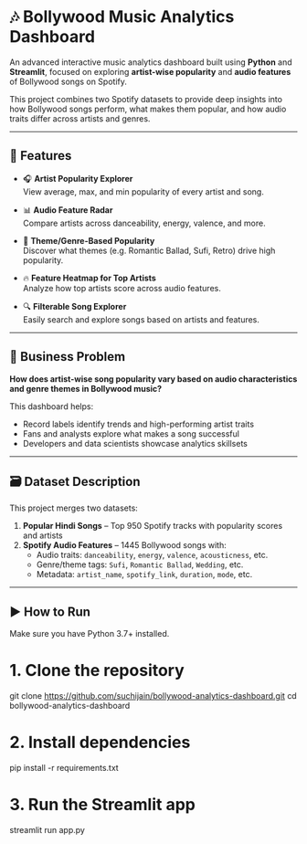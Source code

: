 # 🎶 Bollywood Music Analytics Dashboard

An advanced interactive music analytics dashboard built using **Python** and **Streamlit**, focused on exploring **artist-wise popularity** and **audio features** of Bollywood songs on Spotify.

This project combines two Spotify datasets to provide deep insights into how Bollywood songs perform, what makes them popular, and how audio traits differ across artists and genres.

---

## 📌 Features

- 🎧 **Artist Popularity Explorer**  
  View average, max, and min popularity of every artist and song.

- 📊 **Audio Feature Radar**  
  Compare artists across danceability, energy, valence, and more.

- 🎼 **Theme/Genre-Based Popularity**  
  Discover what themes (e.g. Romantic Ballad, Sufi, Retro) drive high popularity.

- 🔥 **Feature Heatmap for Top Artists**  
  Analyze how top artists score across audio features.

- 🔍 **Filterable Song Explorer**  
  Easily search and explore songs based on artists and features.

---

## 🧠 Business Problem

**How does artist-wise song popularity vary based on audio characteristics and genre themes in Bollywood music?**

This dashboard helps:
- Record labels identify trends and high-performing artist traits
- Fans and analysts explore what makes a song successful
- Developers and data scientists showcase analytics skillsets

---

## 🗃️ Dataset Description

This project merges two datasets:
1. **Popular Hindi Songs** – Top 950 Spotify tracks with popularity scores and artists
2. **Spotify Audio Features** – 1445 Bollywood songs with:
   - Audio traits: `danceability`, `energy`, `valence`, `acousticness`, etc.
   - Genre/theme tags: `Sufi`, `Romantic Ballad`, `Wedding`, etc.
   - Metadata: `artist_name`, `spotify_link`, `duration`, `mode`, etc.

---

## ▶️ How to Run

Make sure you have Python 3.7+ installed.

# 1. Clone the repository
git clone https://github.com/suchijain/bollywood-analytics-dashboard.git
cd bollywood-analytics-dashboard

# 2. Install dependencies
pip install -r requirements.txt

# 3. Run the Streamlit app
streamlit run app.py
